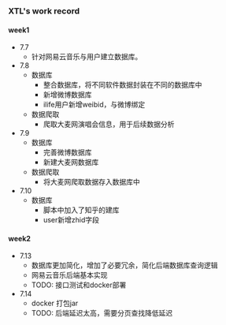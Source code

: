 ### XTL's work record
#### week1
- 7.7 
  - 针对网易云音乐与用户建立数据库。
- 7.8 
  - 数据库
    - 整合数据库，将不同软件数据封装在不同的数据库中
    - 新增微博数据库
    - ilife用户新增weibid，与微博绑定
  - 数据爬取
    - 爬取大麦网演唱会信息，用于后续数据分析
- 7.9
  - 数据库
    - 完善微博数据库
    - 新建大麦网数据库
  - 数据爬取
    - 将大麦网爬取数据存入数据库中
- 7.10
  - 数据库
    - 脚本中加入了知乎的建库
    - user新增zhid字段
#### week2
- 7.13
  - 数据库更加简化，增加了必要冗余，简化后端数据库查询逻辑
  - 网易云音乐后端基本实现
  - TODO: 接口测试和docker部署
- 7.14
  - docker 打包jar
  - TODO: 后端延迟太高，需要分页查找降低延迟

